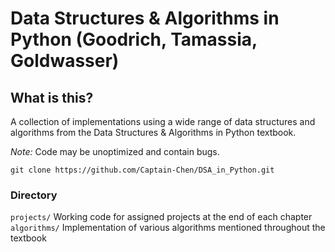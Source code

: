# Data Structures & Algorithms in Python (Goodrich, Tamassia, Goldwasser)

## What is this?
A collection of implementations using a wide range of data structures and algorithms from the Data Structures & Algorithms in Python textbook.  

*Note:* Code may be unoptimized and contain bugs.

`git clone https://github.com/Captain-Chen/DSA_in_Python.git`

### Directory
`projects/` Working code for assigned projects at the end of each chapter  
`algorithms/` Implementation of various algorithms mentioned throughout the textbook
